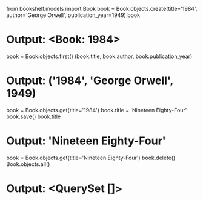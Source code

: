from bookshelf.models import Book
book = Book.objects.create(title='1984', author='George Orwell', publication_year=1949)
book
# Output: <Book: 1984>
book = Book.objects.first()
(book.title, book.author, book.publication_year)
# Output: ('1984', 'George Orwell', 1949)
book = Book.objects.get(title='1984')
book.title = 'Nineteen Eighty-Four'
book.save()
book.title
# Output: 'Nineteen Eighty-Four'
book = Book.objects.get(title='Nineteen Eighty-Four')
book.delete()
Book.objects.all()
# Output: <QuerySet []>
